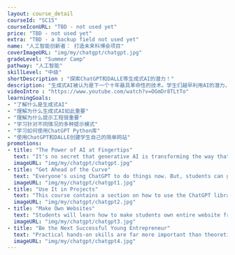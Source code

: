 ```yaml
---
layout: course_detail
courseId: "SC15"
courseIconURL: "TBD - not used yet"
price: "TBD - not used yet"
extra: "TBD - a backup field not used yet"
name: "人工智能创新者： 打造未来科博会项目"
coverImageURL: "img/my/chatgpt/chatgpt.jpg"
gradeLevel: "Summer Camp"
pathway: "人工智能"
skillLevel: "中级"
shortDescription : "探索ChatGPT和DALLE等生成式AI的潜力！"
description: "生成式AI被认为是下一个十年最具革命性的技术。学生们越早利用AI的潜力，他们就会为未来做好更充分的准备。在这个夏令营中，学生们将学习如何最佳地利用OpenAI的生成式AI系统，如ChatGPT和DALLE，并创建令人震惊的项目，这些项目将会在科学展览展示时给大家留下深刻印象。"
videoIntro : "https://www.youtube.com/watch?v=OGmDr8TLtTo"
learningGoals:
- "了解什么是生成式AI"
- "理解为什么生成式AI如此重要"
- "理解为什么提示工程很重要"
- "学习针对不同情况的多种提示模式"
- "学习如何使用ChatGPT Python库"
- "使用ChatGPT和DALLE创建学生自己的简单网站"
promotions:
- title: "The Power of AI at Fingertips"
  text: "It's no secret that generative AI is transforming the way that we solve everyday problems. Go beyond that by learning how to make ChatGPT and DALLE do nearly anything students need it to."
  imageURL: "img/my/chatgpt/chatgpt.jpg"
- title: "Get Ahead of the Curve"
  text: "Everyone's using ChatGPT to do things now. But, students can get ahead of the curve and learn advanced tips and tricks with ChatGPT to get things done quicker."
  imageURL: "img/my/chatgpt/chatgpt1.jpg"
- title: "Use It in Projects"
  text: "This course contains a section on how to use the ChatGPT library for Python. Use this library in students' own Python projects and students can submit those into competitions."
  imageURL: "img/my/chatgpt/chatgpt2.jpg"
- title: "Make Own Websites"
  text: "Students will learn how to make students own entire website from scratch, that also uses the power of ChatGPT to help users who visit."
  imageURL: "img/my/chatgpt/chatgpt3.jpg"
- title: "Be the Next Successful Young Entrepreneur"
  text: "Practical hands-on skills are far more important than theoretical knowledge. Every course is designed for students to learn how to turn an idea for a project into a practical reality through hard work. Young little entrepreneurs are developed during these challenges."
  imageURL: "img/my/chatgpt/chatgpt4.jpg"
---
```

